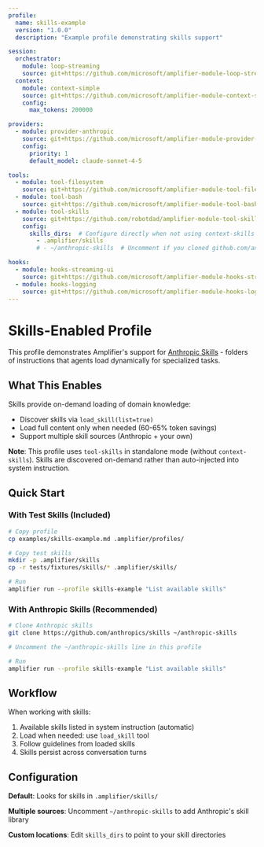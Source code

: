 ```yaml
---
profile:
  name: skills-example
  version: "1.0.0"
  description: "Example profile demonstrating skills support"

session:
  orchestrator:
    module: loop-streaming
    source: git+https://github.com/microsoft/amplifier-module-loop-streaming@main
  context:
    module: context-simple
    source: git+https://github.com/microsoft/amplifier-module-context-simple@main
    config:
      max_tokens: 200000

providers:
  - module: provider-anthropic
    source: git+https://github.com/microsoft/amplifier-module-provider-anthropic@main
    config:
      priority: 1
      default_model: claude-sonnet-4-5

tools:
  - module: tool-filesystem
    source: git+https://github.com/microsoft/amplifier-module-tool-filesystem@main
  - module: tool-bash
    source: git+https://github.com/microsoft/amplifier-module-tool-bash@main
  - module: tool-skills
    source: git+https://github.com/robotdad/amplifier-module-tool-skills@main
    config:
      skills_dirs:  # Configure directly when not using context-skills
        - .amplifier/skills
        # - ~/anthropic-skills  # Uncomment if you cloned github.com/anthropics/skills

hooks:
  - module: hooks-streaming-ui
    source: git+https://github.com/microsoft/amplifier-module-hooks-streaming-ui@main
  - module: hooks-logging
    source: git+https://github.com/microsoft/amplifier-module-hooks-logging@main
---
```


# Skills-Enabled Profile

This profile demonstrates Amplifier's support for [Anthropic Skills](https://github.com/anthropics/skills) - folders of instructions that agents load dynamically for specialized tasks.

## What This Enables

Skills provide on-demand loading of domain knowledge:
- Discover skills via `load_skill(list=true)`
- Load full content only when needed (60-65% token savings)
- Support multiple skill sources (Anthropic + your own)

**Note**: This profile uses `tool-skills` in standalone mode (without `context-skills`). Skills are discovered on-demand rather than auto-injected into system instruction.

## Quick Start

### With Test Skills (Included)

```bash
# Copy profile
cp examples/skills-example.md .amplifier/profiles/

# Copy test skills
mkdir -p .amplifier/skills
cp -r tests/fixtures/skills/* .amplifier/skills/

# Run
amplifier run --profile skills-example "List available skills"
```

### With Anthropic Skills (Recommended)

```bash
# Clone Anthropic skills
git clone https://github.com/anthropics/skills ~/anthropic-skills

# Uncomment the ~/anthropic-skills line in this profile

# Run
amplifier run --profile skills-example "List available skills"
```

## Workflow

When working with skills:
1. Available skills listed in system instruction (automatic)
2. Load when needed: use `load_skill` tool
3. Follow guidelines from loaded skills
4. Skills persist across conversation turns

## Configuration

**Default**: Looks for skills in `.amplifier/skills/`

**Multiple sources**: Uncomment `~/anthropic-skills` to add Anthropic's skill library

**Custom locations**: Edit `skills_dirs` to point to your skill directories
